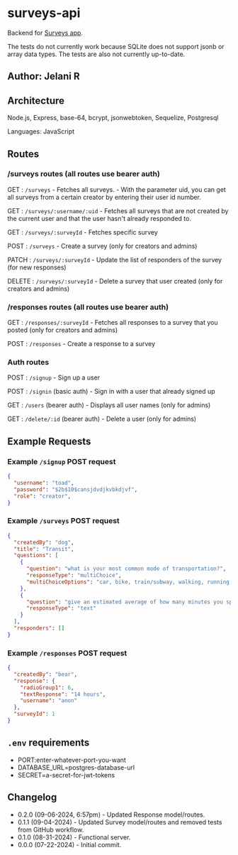 # surveys-api

Backend for [Surveys app](https://github.com/Jchips/surveys).

The tests do not currently work because SQLite does not support jsonb or array data types. The tests are also not currently up-to-date.

## Author: Jelani R

## Architecture

Node.js, Express, base-64, bcrypt, jsonwebtoken, Sequelize, Postgresql

Languages: JavaScript

## Routes

### /surveys routes (all routes use bearer auth)

GET : `/surveys` - Fetches all surveys. - With the parameter uid, you can get all surveys from a certain creator by entering their user id number.

GET :  `/surveys/:username/:uid` - Fetches all surveys that are not created by the current user and that the user hasn't already responded to.

GET : `/surveys/:surveyId` - Fetches specific survey

POST : `/surveys` - Create a survey (only for creators and admins)

PATCH : `/surveys/:surveyId` - Update the list of responders of the survey (for new responses)

DELETE : `/surveys/:surveyId` - Delete a survey that user created (only for creators and admins)

### /responses routes (all routes use bearer auth)

GET : `/responses/:surveyId` - Fetches all responses to a survey that you posted (only for creators and admins)

POST : `/responses` - Create a response to a survey

### Auth routes

POST : `/signup` - Sign up a user

POST : `/signin` (basic auth) - Sign in with a user that already signed up

GET : `/users` (bearer auth) - Displays all user names (only for admins)

GET : `/delete/:id` (bearer auth) - Delete a user (only for admins)

## Example Requests

### Example `/signup` POST request

```JSON
{
  "username": "toad",
  "password": "$2b$10$cansjdvdjkvbkdjvf",
  "role": "creator",
}
```

### Example `/surveys` POST request

```JSON
{
  "createdBy": "dog",
  "title": "Transit",
  "questions": [
    {
      "question": "what is your most common mode of transportation?",
      "responseType": "multiChoice",
      "multiChoiceOptions": "car, bike, train/subway, walking, running, airplane, submarine, crawling"
    },
    {
      "question": "give an estimated average of how many minutes you spend using this mode of transportation per week.",
      "responseType": "text"
    }
  ],
  "responders": []
}
```

### Example `/responses` POST request

```JSON
{
  "createdBy": "bear",
  "response": {
    "radioGroup1": 6,
    "textResponse": "14 hours",
    "username": "anon"
  },
  "surveyId": 1
}
```

## `.env` requirements

- PORT:enter-whatever-port-you-want
- DATABASE_URL=postgres-database-url
- SECRET=a-secret-for-jwt-tokens

## Changelog

- 0.2.0 (09-06-2024, 6:57pm) - Updated Response model/routes.
- 0.1.1 (09-04-2024) - Updated Survey model/routes and removed tests from GitHub workflow.
- 0.1.0 (08-31-2024) - Functional server.
- 0.0.0 (07-22-2024) - Initial commit.

